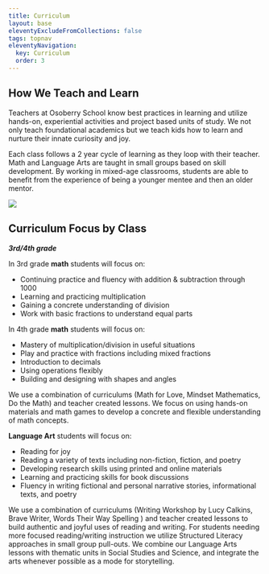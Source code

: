 ```yaml
---
title: Curriculum
layout: base
eleventyExcludeFromCollections: false
tags: topnav
eleventyNavigation:
  key: Curriculum
  order: 3
---
```

## How We Teach and Learn

Teachers at Osoberry School know best practices in learning and utilize hands-on, experiential activities and project based units of study. We not only teach foundational academics but we teach kids how to learn and nurture their innate curiosity and joy.

Each class follows a 2 year cycle of learning as they loop with their teacher. Math and Language Arts are taught in small groups based on skill development. By working in mixed-age classrooms, students are able to benefit from the experience of being a younger mentee and then an older mentor.





![](/assets/uploads/screen-shot-2024-04-18-at-3.30.40-pm.png)

## Curriculum Focus by Class

***3rd/4th grade***

In 3rd grade **math** students will focus on:

* Continuing practice and fluency with addition & subtraction through 1000
* Learning and practicing multiplication 
* Gaining a concrete understanding of division
* Work with basic fractions to understand equal parts 



In 4th grade **math** students will focus on: 

* Mastery of multiplication/division in useful situations
* Play and practice with fractions including mixed fractions 
* Introduction to decimals 
* Using operations flexibly
* Building and designing with shapes and angles



We use a combination of curriculums (Math for Love, Mindset Mathematics, Do the Math) and teacher created lessons. We focus on using hands-on materials and math games to develop a concrete and flexible understanding of math concepts. 



**Language Art** students will focus on: 

* Reading for joy 
* Reading a variety of texts including non-fiction, fiction, and poetry
* Developing research skills using printed and online materials 
* Learning and practicing skills for book discussions
* Fluency in writing fictional and personal narrative stories, informational texts, and poetry 

We use a combination of curriculums (Writing Workshop by Lucy Calkins, Brave Writer, Words Their Way Spelling ) and teacher created lessons to build authentic and joyful uses of reading and writing. For students needing more focused reading/writing instruction we utilize Structured Literacy approaches in small group pull-outs. We combine our Language Arts lessons with thematic units in Social Studies and Science, and integrate the arts whenever possible as a mode for storytelling.
